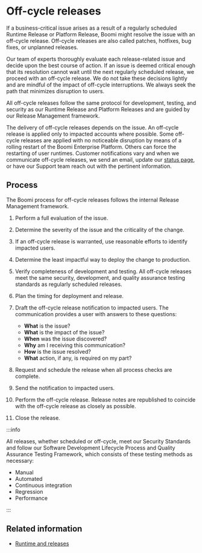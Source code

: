 # Off-cycle releases

<head>
  <meta name="guidename" content="Platform"/>
  <meta name="context" content="GUID-bfae4d86-e346-49c3-9c2c-f0fb56e71bf6"/>
</head>

If a business-critical issue arises as a result of a regularly scheduled Runtime Release or Platform Release, Boomi might resolve the issue with an off-cycle release. Off-cycle releases are also called patches, hotfixes, bug fixes, or unplanned releases.

Our team of experts thoroughly evaluate each release-related issue and decide upon the best course of action. If an issue is deemed critical enough that its resolution cannot wait until the next regularly scheduled release, we proceed with an off-cycle release. We do not take these decisions lightly and are mindful of the impact of off-cycle interruptions. We always seek the path that minimizes disruption to users.

All off-cycle releases follow the same protocol for development, testing, and security as our Runtime Release and Platform Releases and are guided by our Release Management framework.

The delivery of off-cycle releases depends on the issue. An off-cycle release is applied only to impacted accounts where possible. Some off-cycle releases are applied with no noticeable disruption by means of a rolling restart of the Boomi Enterprise Platform. Others can force the restarting of user runtimes. Customer notifications vary and when we communicate off-cycle releases, we send an email, update our [status page](https://status.boomi.com/), or have our Support team reach out with the pertinent information.

## Process

The Boomi process for off-cycle releases follows the internal Release Management framework.

1. Perform a full evaluation of the issue.

2. Determine the severity of the issue and the criticality of the change.

3. If an off-cycle release is warranted, use reasonable efforts to identify impacted users.

4. Determine the least impactful way to deploy the change to production.

5. Verify completeness of development and testing. All off-cycle releases meet the same security, development, and quality assurance testing standards as regularly scheduled releases.

6. Plan the timing for deployment and release.

7. Draft the off-cycle release notification to impacted users. The communication provides a user with answers to these questions:

    - **What** is the issue?
    - **What** is the impact of the issue?
    - **When** was the issue discovered?
    - **Why** am I receiving this communication?
    - **How** is the issue resolved?
    - **What** action, if any, is required on my part?

8. Request and schedule the release when all process checks are complete.

9. Send the notification to impacted users.

10. Perform the off-cycle release. Release notes are republished to coincide with the off-cycle release as closely as possible.

11. Close the release.

:::info

All releases, whether scheduled or off-cycle, meet our Security Standards and follow our Software Development Lifecycle Process and Quality Assurance Testing Framework, which consists of these testing methods as necessary:

- Manual
- Automated
- Continuous integration
- Regression
- Performance

:::

## Related information

- [Runtime and releases](atm-Runtime_and_Atomsphere_releases_8aa6b48e-b0b6-4382-8ffa-a7cf23f0314f.md)